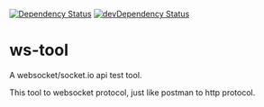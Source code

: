 [![Dependency Status](https://david-dm.org/plantain-00/ws-tool.svg)](https://david-dm.org/plantain-00/ws-tool)
[![devDependency Status](https://david-dm.org/plantain-00/ws-tool/dev-status.svg)](https://david-dm.org/plantain-00/ws-tool#info=devDependencies)

# ws-tool
A websocket/socket.io api test tool.

This tool to websocket protocol, just like postman to http protocol.
